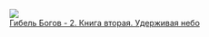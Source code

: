 ![](/books/sf_action/Ник%20Перумов/Гибель%20Богов%20-%202.%20Книга%20вторая.%20Удерживая%20небо.jpg)  
[Гибель Богов - 2. Книга вторая. Удерживая небо](/books/sf_action/Ник%20Перумов/Гибель%20Богов%20-%202.%20Книга%20вторая.%20Удерживая%20небо)

